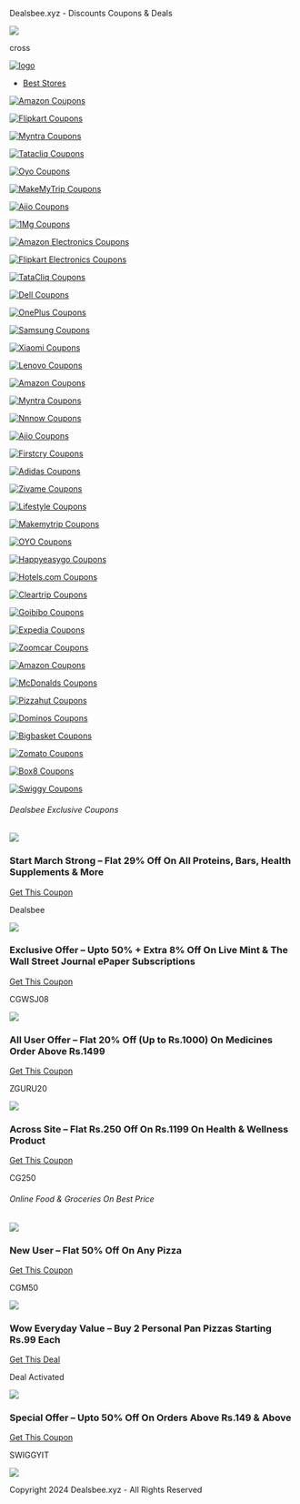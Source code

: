 Dealsbee.xyz - Discounts Coupons & Deals






























 

![](https://www.facebook.com/tr?id=376055253042057&ev=PageView&noscript=1)


cross

[![logo](image/Deal.png)](index.php)

* [Best Stores](#tab1)

[![Amazon Coupons](image/amazon.ca.png)](amazon/index.php)

[![Flipkart Coupons](image/flipkart-coupon-codes-new-logo1.png)](flipkart/index.php)

[![Myntra Coupons](image/myntra-coupon-codes-1.jpg)](myntra-com/index.php)

[![Tatacliq Coupons](image/tatacliq-coupon-codes-1.jpg)](tatacliq-coupons/index.php)

[![Oyo Coupons](image/oyo-coupon-codes.jpg)](oyorooms-couponse11f.php?utm_source=site&utm_medium=logo&utm_campaign=oyo)

[![MakeMyTrip Coupons](image/makemytrip-deal-codes.png)](makemytrip-flight-coupon/index.php)

[![Ajio Coupons](image/Ajio-coupon-codes.jpg)](ajio-coupons/index.php)

[![1Mg Coupons](image/1mg-coupon-codes-3.jpg)](1mg-coupons/index.php)

[![Amazon Electronics Coupons](../cdn.dealsgodfather.xyz/wp-content/uploads/20200607213920/amazon-promo-codes.png)](amazon/indexfd73.php?utm_source=site&utm_medium=logo&utm_campaign=amazonmobiles)

[![Flipkart Electronics Coupons](../cdn.dealsgodfather.xyz/wp-content/uploads/20200607214912/flipkart-coupon-codes-new-logo1.png)](shopping-coupon/flipkart/index022b.php?utm_source=site&utm_medium=logo&utm_campaign=flipkartmobiles)

[![TataCliq Coupons](../cdn.dealsgodfather.xyz/wp-content/uploads/20200607213044/tatacliq-coupon-codes-1.jpg)](tatacliq-coupons/indexd592.php?utm_source=site&utm_medium=logo&utm_campaign=Tatacliq)

[![Dell Coupons](../cdn.dealsgodfather.xyz/wp-content/uploads/20200607213310/Dell-coupon-code.png)](dell-online-offers/indexeaef.php?utm_source=site&utm_medium=logo&utm_campaign=dell)

[![OnePlus Coupons](../cdn.dealsgodfather.xyz/wp-content/uploads/20210121173628/oneplus-coupon-codes.jpg)](oneplus-coupons/index58aa.php?utm_source=site&utm_medium=logo&utm_campaign=oneplus)

[![Samsung Coupons](../cdn.dealsgodfather.xyz/wp-content/uploads/20200923133943/samsung-coupon-codes-.jpg)](shopping-coupon/samsung-mobiles/index358c.php?utm_source=site&utm_medium=logo&utm_campaign=samsung)

[![Xiaomi Coupons](../cdn.dealsgodfather.xyz/wp-content/uploads/20200607213253/Xiaomi-coupon-codes.jpg)](xiaomi-mi-offers-online/indexcd0e.php?utm_source=site&utm_medium=logo&utm_campaign=xiaomi)

[![Lenovo Coupons](../cdn.dealsgodfather.xyz/wp-content/uploads/20210119131329/Lenovo-coupon-codes-1.png)](lenovo/indexc5ee.php?utm_source=site&utm_medium=logo&utm_campaign=lenovo)

[![Amazon Coupons](../cdn.dealsgodfather.xyz/wp-content/uploads/20200607213920/amazon-promo-codes.png)](amazon/indexfdfd.php?utm_source=site&utm_medium=logo&utm_campaign=amazonfashion)

[![Myntra Coupons](../cdn.dealsgodfather.xyz/wp-content/uploads/20210202172116/myntra-coupon-codes-1.jpg)](shopping-coupon/myntra-com/indexde13.php?utm_source=site&utm_medium=logo&utm_campaign=myntra)

[![Nnnow Coupons](../cdn.dealsgodfather.xyz/wp-content/uploads/20200607214225/nnnow-coupon-codes.jpg)](nnnow-coupons/index760c.php?utm_source=site&utm_medium=logo&utm_campaign=nnnow)

[![Ajio Coupons](../cdn.dealsgodfather.xyz/wp-content/uploads/20200607213138/Ajio-coupon-codes.jpg)](ajio-coupons/indexcd1a.php?utm_source=site&utm_medium=logo&utm_campaign=ajio)

[![Firstcry Coupons](../cdn.dealsgodfather.xyz/wp-content/uploads/20200607215021/firstcry-coupon-codes.jpg)](shopping-coupon/firstcry-com/index003b.php?utm_source=site&utm_medium=logo&utm_campaign=Firstcry)

[![Adidas Coupons](../cdn.dealsgodfather.xyz/wp-content/uploads/20200607213732/Adidas.jpg)](shopping-coupon/adidas-india/index9ca9.php?utm_source=site&utm_medium=logo&utm_campaign=Adidas)

[![Zivame Coupons](../cdn.dealsgodfather.xyz/wp-content/uploads/20200607213116/zivame-coupon-codes-2.jpg)](shopping-coupon/zivame/index89fe.php?utm_source=site&utm_medium=logo&utm_campaign=Zivame)

[![Lifestyle Coupons](../cdn.dealsgodfather.xyz/wp-content/uploads/20200607213137/lifestyle-coupon-codes-1.jpg)](lifestyle-stores-coupons/index1309.php?utm_source=site&utm_medium=logo&utm_campaign=LifestyleStores)

[![Makemytrip Coupons](../cdn.dealsgodfather.xyz/wp-content/uploads/20200607213917/makemytrip-deal-codes.png)](makemytrip-flight-coupon/indexa8aa.php?utm_source=site&utm_medium=logo&utm_campaign=makemytriptravel)

[![OYO Coupons](../cdn.dealsgodfather.xyz/wp-content/uploads/20200607213142/oyo-coupon-codes.jpg)](oyorooms-coupons/index0262.php?utm_source=site&utm_medium=logo&utm_campaign=OYO)

[![Happyeasygo Coupons](../cdn.dealsgodfather.xyz/wp-content/uploads/20200607213706/happyeasygo-coupon-codes.png)](happyeasygo-coupons/index3171.php?utm_source=site&utm_medium=logo&utm_campaign=happyeasygo)

[![Hotels.com Coupons](../cdn.dealsgodfather.xyz/wp-content/uploads/20200607214232/hotels.com-coupon-codes.jpg)](travelcoupons/hotels-com/index3290.php?utm_source=site&utm_medium=logo&utm_campaign=Hotels)

[![Cleartrip Coupons](../cdn.dealsgodfather.xyz/wp-content/uploads/20200607214943/cleartrip-coupon-codes.png)](cleartrip-coupons/index0d29.php?utm_source=site&utm_medium=logo&utm_campaign=cleartrip)

[![Goibibo Coupons](../cdn.dealsgodfather.xyz/wp-content/uploads/20200607215035/goibibo-coupon-codes.jpg)](goibibo-coupon-codes/indexd82e.php?utm_source=site&utm_medium=logo&utm_campaign=GOIBIBO)

[![Expedia Coupons](../cdn.dealsgodfather.xyz/wp-content/uploads/20200607203722/expedia-coupon-codes-1.jpg)](travelcoupons/expedia/index9dff.php?utm_source=site&utm_medium=logo&utm_campaign=expedia)

[![Zoomcar Coupons](../cdn.dealsgodfather.xyz/wp-content/uploads/20200607213814/zoomcar-coupon-codes.jpg)](zoomcar-coupons/indexdcbd.php?utm_source=site&utm_medium=logo&utm_campaign=zoomcar)

[![Amazon Coupons](../cdn.dealsgodfather.xyz/wp-content/uploads/20200607213920/amazon-promo-codes.png)](amazon/index1f4a.php?utm_source=site&utm_medium=logo&utm_campaign=amazongrocery)

[![McDonalds Coupons](../cdn.dealsgodfather.xyz/wp-content/uploads/20200607215034/mcdonalds-coupon-codes.jpg)](mcdonalds/indexf834.php?utm_source=site&utm_medium=logo&utm_campaign=McDonalds)

[![Pizzahut Coupons](../cdn.dealsgodfather.xyz/wp-content/uploads/20200607213845/pizzhut-coupon-codes.jpg)](pizza-hut-india-coupons/index7225.php?utm_source=site&utm_medium=logo&utm_campaign=pizzahut)

[![Dominos Coupons](../cdn.dealsgodfather.xyz/wp-content/uploads/20200607213136/dominos-coupon-codes-1.jpg)](pizza-coupons-india/dominos-india-coupons/index11a9.php?utm_source=site&utm_medium=logo&utm_campaign=dominosfood)

[![Bigbasket Coupons](../cdn.dealsgodfather.xyz/wp-content/uploads/20200607213136/Bigbasket-coupon-codes.jpg)](bigbasket-coupons/indexa715.php?utm_source=site&utm_medium=logo&utm_campaign=Bigbasket)

[![Zomato Coupons](../cdn.dealsgodfather.xyz/wp-content/uploads/20200607213137/zomato-coupon-codes.jpg)](zomato-coupons/index7c3a.php?utm_source=site&utm_medium=logo&utm_campaign=ZOMATO)

[![Box8 Coupons](../cdn.dealsgodfather.xyz/wp-content/uploads/20200607203713/box8-coupon-codes.jpg)](box8-coupon-codes/indexdb13.php?utm_source=site&utm_medium=logo&utm_campaign=box8)

[![Swiggy Coupons](../cdn.dealsgodfather.xyz/wp-content/uploads/20200607214402/swiggy-coupon-codes.jpg)](swiggy-coupons/indexa35f.php?utm_source=site&utm_medium=logo&utm_campaign=Swiggy)

###### Dealsbee Exclusive Coupons

![](image/myprotein-coupon-codes-.jpg1_.jpg)

### Start March Strong – Flat 29% Off On All Proteins, Bars, Health Supplements & More

[Get This Coupon](https://ca.myprotein.com/)

Dealsbee

![](image/Livemint-coupon-codes.png)

### Exclusive Offer – Upto 50% + Extra 8% Off On Live Mint & The Wall Street Journal ePaper Subscriptions

[Get This Coupon](https://www.mint.ca/store/buy/new-releases_coins-cat410002)

CGWSJ08

![](image/1mg-coupon-codes-3.jpg)

### All User Offer – Flat 20% Off (Up to Rs.1000) On Medicines Order Above Rs.1499

[Get This Coupon](https://www.1mg.com/otc/herbal-canada-ayush-kwath-tablet-otc603642)

ZGURU20

![](image/himalaya-coupon-codes.jpg)

### Across Site – Flat Rs.250 Off On Rs.1199 On Health & Wellness Product

[Get This Coupon](https://himalayawellness.ca/)

CG250

###### Online Food & Groceries On Best Price

![](image/MozoPizza-coupon-codes.jpg)

### New User – Flat 50% Off On Any Pizza

[Get This Coupon](javascript:void(0))

CGM50

![](image/pizzahut-coupon-codes-1.jpg)

### Wow Everyday Value – Buy 2 Personal Pan Pizzas Starting Rs.99 Each

[Get
This Deal](https://clk.omgt5.com/?AID=221770&PID=38914&UID=WOWPIZZA)

Deal Activated

![](image/swiggy-coupon-codes.jpg)

### Special Offer – Upto 50% Off On Orders Above Rs.149 & Above

[Get This Coupon](https://www.swiggy.com/restaurants/front-page-canada-corner-college-road-nashik-68989)

SWIGGYIT



![](image/Deal.png)

Copyright 2024 Dealsbee.xyz - All Rights Reserved
